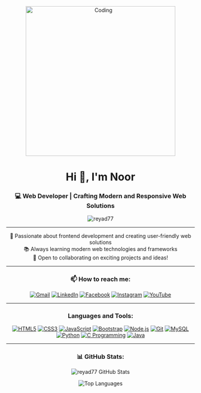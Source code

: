 <div align="center">
<img align="center" alt="Coding" width="400" src="https://mir-s3-cdn-cf.behance.net/project_modules/max_1200/eb0f2c114445403.603bc566bd64d.gif">
</div>
<h1 align="center">Hi 👋, I'm Noor</h1>

<h3 align="center">💻 Web Developer | Crafting Modern and Responsive Web Solutions</h3>
<p align="center">
  <img src="https://komarev.com/ghpvc/?username=reyad77&label=Profile%20views&color=0e75b6&style=flat" alt="reyad77" />
</p>

---

<p align="center">
  🌟 Passionate about frontend development and creating user-friendly web solutions <br>
  📚 Always learning modern web technologies and frameworks <br>
  🚀 Open to collaborating on exciting projects and ideas!
</p>



---

<h3 align="center">📫 How to reach me:</h3>
<p align="center">
  <a href="mailto:latif.tajnoor@gmail.com"><img src="https://img.icons8.com/color/48/000000/gmail--v1.png" alt="Gmail" /></a>
  <a href="https://linkedin.com/in/latif-taj-noor-5b95b9129" target="blank"><img src="https://img.icons8.com/color/48/000000/linkedin.png" alt="LinkedIn" /></a>
  <a href="https://fb.com/taz2807" target="blank"><img src="https://img.icons8.com/color/48/000000/facebook-new.png" alt="Facebook" /></a>
  <a href="https://instagram.com/lateef_taz_noor" target="blank"><img src="https://img.icons8.com/fluency/48/000000/instagram-new.png" alt="Instagram" /></a>
  <a href="https://www.youtube.com/c/taizhou university global 台院国际" target="blank"><img src="https://img.icons8.com/color/48/000000/youtube-play.png" alt="YouTube" /></a>
</p>

---

<h3 align="center">Languages and Tools:</h3>
<p align="center">
  <a href="https://developer.mozilla.org/en-US/docs/Web/HTML" target="_blank"><img src="https://img.icons8.com/color/48/000000/html-5.png" alt="HTML5" /></a>
  <a href="https://developer.mozilla.org/en-US/docs/Web/CSS" target="_blank"><img src="https://img.icons8.com/color/48/000000/css3.png" alt="CSS3" /></a>
  <a href="https://developer.mozilla.org/en-US/docs/Web/JavaScript" target="_blank"><img src="https://img.icons8.com/color/48/000000/javascript--v1.png" alt="JavaScript" /></a>
  <a href="https://getbootstrap.com/" target="_blank"><img src="https://img.icons8.com/color/48/000000/bootstrap.png" alt="Bootstrap" /></a>
  <a href="https://nodejs.org/" target="_blank"><img src="https://img.icons8.com/color/48/000000/nodejs.png" alt="Node.js" /></a>
  <a href="https://git-scm.com/" target="_blank"><img src="https://img.icons8.com/color/48/000000/git.png" alt="Git" /></a>
  <a href="https://www.mysql.com/" target="_blank"><img src="https://img.icons8.com/color/48/000000/mysql-logo.png" alt="MySQL" /></a>
  <a href="https://www.python.org/" target="_blank"><img src="https://img.icons8.com/color/48/000000/python--v1.png" alt="Python" /></a>
  <a href="https://www.cprogramming.com/" target="_blank"><img src="https://img.icons8.com/color/48/000000/c-programming.png" alt="C Programming" /></a>
  <a href="https://www.java.com/" target="_blank"><img src="https://img.icons8.com/color/48/000000/java-coffee-cup-logo--v1.png" alt="Java" /></a>
</p>

---

<h3 align="center">📊 GitHub Stats:</h3>
<p align="center">
  <img src="https://github-readme-stats.vercel.app/api?username=reyad77&show_icons=true&theme=radical" alt="reyad77 GitHub Stats" />
</p>
<p align="center">
  <img src="https://github-readme-stats.vercel.app/api/top-langs/?username=reyad77&layout=compact&theme=radical" alt="Top Languages" />
</p>
